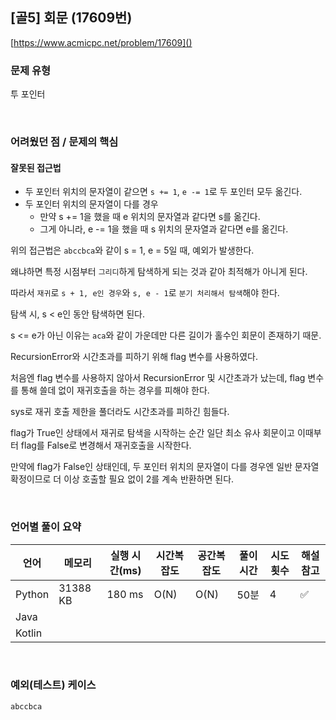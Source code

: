## [골5] 회문 (17609번)

[https://www.acmicpc.net/problem/17609]()

### 문제 유형

투 포인터

<br>

### 어려웠던 점 / 문제의 핵심

#### 잘못된 접근법

- 두 포인터 위치의 문자열이 같으면 `s += 1`, `e -= 1`로 두 포인터 모두 옮긴다.
- 두 포인터 위치의 문자열이 다를 경우
  - 만약 s += 1을 했을 때 e 위치의 문자열과 같다면 s를 옮긴다.
  - 그게 아니라, e -= 1을 했을 때 s 위치의 문자열과 같다면 e를 옮긴다.

위의 접근법은 `abccbca`와 같이 s = 1, e = 5일 때, 예외가 발생한다.

왜냐하면 특정 시점부터 `그리디`하게 탐색하게 되는 것과 같아 최적해가 아니게 된다.

따라서 `재귀`로 `s + 1, e인 경우`와 `s, e - 1`로 `분기 처리해서 탐색`해야 한다.

탐색 시, s < e인 동안 탐색하면 된다.

s <= e가 아닌 이유는 `aca`와 같이 가운데만 다른 길이가 홀수인 회문이 존재하기 때문.

RecursionError와 시간초과를 피하기 위해 flag 변수를 사용하였다.

처음엔 flag 변수를 사용하지 않아서 RecursionError 및 시간초과가 났는데, flag 변수를 통해 쓸데 없이 재귀호출을 하는 경우를 피해야 한다.

sys로 재귀 호출 제한을 풀더라도 시간초과를 피하긴 힘들다.

flag가 True인 상태에서 재귀로 탐색을 시작하는 순간 일단 최소 유사 회문이고 이때부터 flag를 False로 변경해서 재귀호출을 시작한다.

만약에 flag가 False인 상태인데, 두 포인터 위치의 문자열이 다를 경우엔 일반 문자열 확정이므로 더 이상 호출할 필요 없이 2를 계속 반환하면 된다.

<br>

### 언어별 풀이 요약

| 언어   | 메모리   | 실행 시간(ms) | 시간복잡도 | 공간복잡도 | 풀이 시간 | 시도 횟수 | 해설 참고          |
| ------ | -------- | ------------- | ---------- | ---------- | --------- | --------- | ------------------ |
| Python | 31388 KB | 180 ms        | O(N)       | O(N)       | 50분      | 4         | :white_check_mark: |
| Java   |          |               |            |            |           |           |                    |
| Kotlin |          |               |            |            |           |           |                    |

<br>

### 예외(테스트) 케이스

```
abccbca
```

